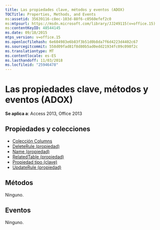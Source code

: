 ```yaml
---
title: Las propiedades clave, métodos y eventos (ADOX)
TOCTitle: Properties, Methods, and Events
ms:assetid: 35639116-c8ec-103d-88f6-c0560efef2c0
ms:mtpsurl: https://msdn.microsoft.com/library/JJ249115(v=office.15)
ms:contentKeyID: 48544145
ms.date: 09/18/2015
mtps_version: v=office.15
ms.openlocfilehash: 6e604983e6b83f3b51d0b8da7f6d4223d4402c67
ms.sourcegitcommit: 558d09fad81f8d80b5ad0edd21934fc09c098f2c
ms.translationtype: MT
ms.contentlocale: es-ES
ms.lasthandoff: 11/03/2018
ms.locfileid: "25946478"
---
```

# <a name="key-properties-methods-and-events-adox"></a>Las propiedades clave, métodos y eventos (ADOX)

**Se aplica a**: Access 2013, Office 2013 

## <a name="propertiescollections"></a>Propiedades y colecciones

- [Colección Columns](columns-collection-adox.md)
- [DeleteRule (propiedad)](deleterule-property-adox.md)
- [Name (propiedad)](name-property-adox.md)
- [RelatedTable (propiedad)](relatedtable-property-adox.md)
- [Propiedad tipo (clave)](https://msdn.microsoft.com/library/jj248879\(v=office.15\))
- [UpdateRule (propiedad)](updaterule-property-adox.md)

## <a name="methods"></a>Métodos

Ninguno.

## <a name="events"></a>Eventos

Ninguno.

